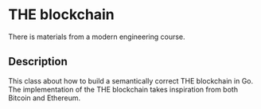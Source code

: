 # THE blockchain

There is materials from a modern engineering course.

## Description

This class about how to build a semantically correct THE blockchain in Go. The implementation of the THE blockchain takes inspiration from both Bitcoin and Ethereum.
